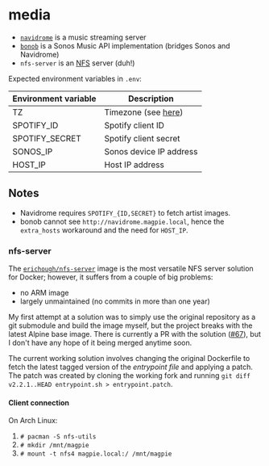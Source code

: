 # media

- [`navidrome`](https://github.com/navidrome/navidrome) is a music streaming server
- [`bonob`](https://github.com/simojenki/bonob) is a Sonos Music API implementation
  (bridges Sonos and Navidrome)
- `nfs-server` is an [NFS](https://en.wikipedia.org/wiki/Network_File_System) server (duh!)

Expected environment variables in `.env`:

| Environment variable | Description                                                                         |
| -------------------- | ----------------------------------------------------------------------------------- |
| TZ                   | Timezone (see [here](https://en.wikipedia.org/wiki/List_of_tz_database_time_zones)) |
| SPOTIFY\_ID          | Spotify client ID                                                                   |
| SPOTIFY\_SECRET      | Spotify client secret                                                               |
| SONOS\_IP            | Sonos device IP address                                                             |
| HOST\_IP             | Host IP address                                                                     |

## Notes

- Navidrome requires `SPOTIFY_{ID,SECRET}` to fetch artist images.
- bonob cannot see `http://navidrome.magpie.local`, hence the `extra_hosts`
  workaround and the need for `HOST_IP`.

### nfs-server

The [`erichough/nfs-server`](https://github.com/ehough/docker-nfs-server)
image is the most versatile NFS server solution for Docker;
however, it suffers from a couple of big problems:

- no ARM image
- largely unmaintained (no commits in more than one year)

My first attempt at a solution was to simply use the original repository
as a git submodule and build the image myself,
but the project breaks with the latest Alpine base image.
There is currently a PR with the solution
([#67](https://github.com/ehough/docker-nfs-server/pull/67)),
but I don't have any hope of it being merged anytime soon.

The current working solution involves changing the original Dockerfile to fetch
the latest tagged version of the _entrypoint file_ and applying a patch.
The patch was created by cloning the working fork and running
`git diff v2.2.1..HEAD entrypoint.sh > entrypoint.patch`.

#### Client connection

On Arch Linux:

1. `# pacman -S nfs-utils`
2. `# mkdir /mnt/magpie`
3. `# mount -t nfs4 magpie.local:/ /mnt/magpie`
